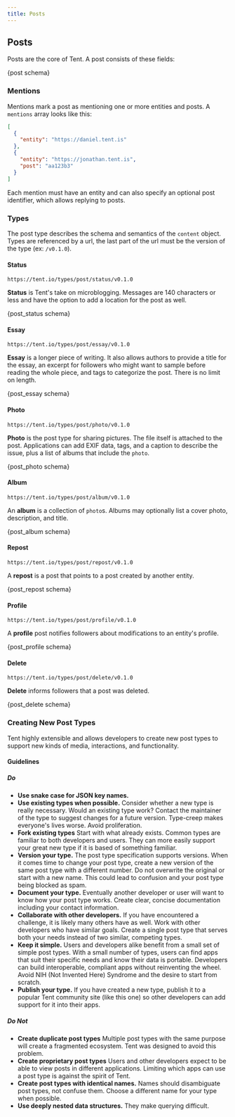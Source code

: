 ```yaml
---
title: Posts
---
```


## Posts

Posts are the core of Tent. A post consists of these fields:

{post schema}

### Mentions

Mentions mark a post as mentioning one or more entities and posts. A `mentions`
array looks like this:

```json
[
  {
    "entity": "https://daniel.tent.is"
  },
  {
    "entity": "https://jonathan.tent.is",
    "post": "aa123b3"
  }
]
```

Each mention must have an entity and can also specify an optional post
identifier, which allows replying to posts.


### Types

The post type describes the schema and semantics of the `content` object. Types
are referenced by a url, the last part of the url must be the version of the
type (ex: `/v0.1.0`).

#### Status

`https://tent.io/types/post/status/v0.1.0`

**Status** is Tent's take on microblogging. Messages are 140 characters or less and have the option to add a location for the post as well.


{post_status schema}


#### Essay

`https://tent.io/types/post/essay/v0.1.0`

**Essay** is a longer piece of writing. It also allows authors to provide a title for the essay, an excerpt for followers who might want to sample before reading the whole piece, and tags to categorize the post. There is no limit on length.


{post_essay schema}

#### Photo

`https://tent.io/types/post/photo/v0.1.0`

**Photo** is the post type for sharing pictures. The file itself is attached to the post. Applications can add EXIF data, tags, and a caption to describe the issue, plus a list of albums that include the `photo`.

{post_photo schema}


#### Album

`https://tent.io/types/post/album/v0.1.0`

An **album** is a collection of `photo`s. Albums may optionally list a cover photo, description, and title.

{post_album schema}


#### Repost

`https://tent.io/types/post/repost/v0.1.0`

A **repost** is a post that points to a post created by another entity.

{post_repost schema}


#### Profile

`https://tent.io/types/post/profile/v0.1.0`

A **profile** post notifies followers about modifications to an entity's
profile.

{post_profile schema}


#### Delete

`https://tent.io/types/post/delete/v0.1.0`

**Delete** informs followers that a post was deleted.

{post_delete schema}



### Creating New Post Types

Tent highly extensible and allows developers to create new post types to support new kinds of media, interactions, and functionality.

#### Guidelines
##### Do

 - **Use snake case for JSON key names.**
 - **Use existing types when possible.** Consider whether a new type is really necessary. Would an existing type work? Contact the maintainer of the type to suggest changes for a future version. Type-creep makes everyone's lives worse. Avoid proliferation.
 - **Fork existing types** Start with what already exists. Common types are familiar to both developers and users. They can more easily support your great new type if it is based of something familiar.
 - **Version your type.** The post type specification supports versions. When it comes time to change your post type, create a new version of the same post type with a different number. Do not overwrite the original or start with a new name. This could lead to confusion and your post type being blocked as spam. 
 - **Document your type.** Eventually another developer or user will want to know how your post type works. Create clear, concise documentation including your contact information.
 - **Collaborate with other developers.** If you have encountered a challenge, it is likely many others have as well. Work with other developers who have similar goals. Create a single post type that serves both your needs instead of two similar, competing types.
 - **Keep it simple.** Users and developers alike benefit from a small set of simple post types. With a small number of types, users can find apps that suit their specific needs and know their data is portable. Developers can build interoperable, compliant apps without reinventing the wheel. Avoid NIH (Not Invented Here) Syndrome and the desire to start from scratch.
 - **Publish your type.** If you have created a new type, publish it to a popular Tent community site (like this one) so other developers can add support for it into their apps.
 
##### Do Not

 - **Create duplicate post types** Multiple post types with the same purpose will create a fragmented ecosystem. Tent was designed to avoid this problem.
 - **Create proprietary post types** Users and other developers expect to be able to view posts in different applications. Limiting which apps can use a post type is against the spirit of Tent.
 - **Create post types with identical names.** Names should disambiguate post types, not confuse them. Choose a different name for your type when possible.
 - **Use deeply nested data structures.** They make querying difficult.
